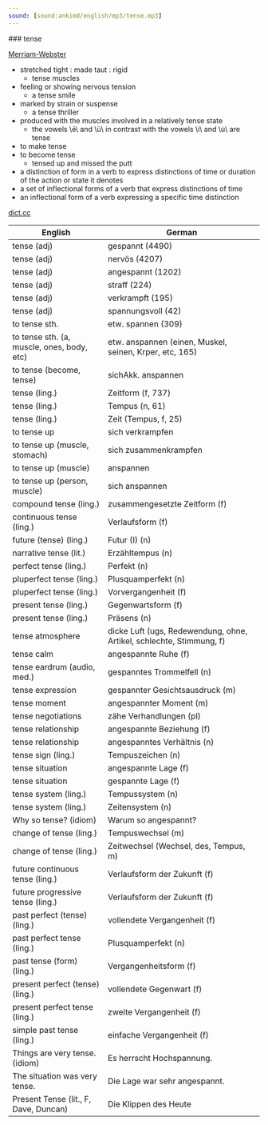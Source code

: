 ```yaml
---
sound: [sound:ankimd/english/mp3/tense.mp3]
---
```


\### tense

[Merriam-Webster](https://www.merriam-webster.com/dictionary/tense)

- stretched tight : made taut : rigid
    - tense muscles
- feeling or showing nervous tension
    - a tense smile
- marked by strain or suspense
    - a tense thriller
- produced with the muscles involved in a relatively tense state
    - the vowels \ē\ and \ü\ in contrast with the vowels \i\ and \u̇\ are tense
- to make tense
- to become tense
    - tensed up and missed the putt
- a distinction of form in a verb to express distinctions of time or duration of the action or state it denotes
- a set of inflectional forms of a verb that express distinctions of time
- an inflectional form of a verb expressing a specific time distinction

[dict.cc](https://www.dict.cc/tense)

| English        | German       |
| -------------- | ------------ |
| tense (adj) | gespannt (4490) |
| tense (adj) | nervös (4207) |
| tense (adj) | angespannt (1202) |
| tense (adj) | straff (224) |
| tense (adj) | verkrampft (195) |
| tense (adj) | spannungsvoll (42) |
| to tense sth. | etw. spannen (309) |
| to tense sth. (a, muscle, ones, body, etc) | etw. anspannen (einen, Muskel, seinen, Krper, etc, 165) |
| to tense (become, tense) | sichAkk. anspannen |
| tense (ling.) | Zeitform (f, 737) |
| tense (ling.) | Tempus (n, 61) |
| tense (ling.) | Zeit (Tempus, f, 25) |
| to tense up | sich verkrampfen |
| to tense up (muscle, stomach) | sich zusammenkrampfen |
| to tense up (muscle) | anspannen |
| to tense up (person, muscle) | sich anspannen |
| compound tense (ling.) | zusammengesetzte Zeitform (f) |
| continuous tense (ling.) | Verlaufsform (f) |
| future (tense) (ling.) | Futur (I) (n) |
| narrative tense (lit.) | Erzähltempus (n) |
| perfect tense (ling.) | Perfekt (n) |
| pluperfect tense (ling.) | Plusquamperfekt (n) |
| pluperfect tense (ling.) | Vorvergangenheit (f) |
| present tense (ling.) | Gegenwartsform (f) |
| present tense (ling.) | Präsens (n) |
| tense atmosphere | dicke Luft (ugs, Redewendung, ohne, Artikel, schlechte, Stimmung, f) |
| tense calm | angespannte Ruhe (f) |
| tense eardrum (audio, med.) | gespanntes Trommelfell (n) |
| tense expression | gespannter Gesichtsausdruck (m) |
| tense moment | angespannter Moment (m) |
| tense negotiations | zähe Verhandlungen (pl) |
| tense relationship | angespannte Beziehung (f) |
| tense relationship | angespanntes Verhältnis (n) |
| tense sign (ling.) | Tempuszeichen (n) |
| tense situation | angespannte Lage (f) |
| tense situation | gespannte Lage (f) |
| tense system (ling.) | Tempussystem (n) |
| tense system (ling.) | Zeitensystem (n) |
| Why so tense? (idiom) | Warum so angespannt? |
| change of tense (ling.) | Tempuswechsel (m) |
| change of tense (ling.) | Zeitwechsel (Wechsel, des, Tempus, m) |
| future continuous tense (ling.) | Verlaufsform der Zukunft (f) |
| future progressive tense (ling.) | Verlaufsform der Zukunft (f) |
| past perfect (tense) (ling.) | vollendete Vergangenheit (f) |
| past perfect tense (ling.) | Plusquamperfekt (n) |
| past tense (form) (ling.) | Vergangenheitsform (f) |
| present perfect (tense) (ling.) | vollendete Gegenwart (f) |
| present perfect tense (ling.) | zweite Vergangenheit (f) |
| simple past tense (ling.) | einfache Vergangenheit (f) |
| Things are very tense. (idiom) | Es herrscht Hochspannung. |
| The situation was very tense. | Die Lage war sehr angespannt. |
| Present Tense (lit., F, Dave, Duncan) | Die Klippen des Heute |

